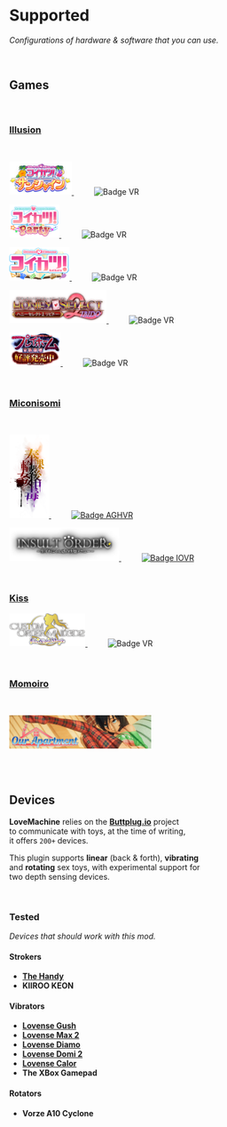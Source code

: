 
# Supported

*Configurations of hardware & software that you can use.*

<br>

## Games

<br>

### **[Illusion]**

<br>

[<img
    src = '../../Resources/Games/Koikatsu Sunshine.webp'
    height = 60
    title = 'Koikatsu Sunshine  |  コイカツ！サンシャイン'
/>
][Koikatsu Sunshine]       
![Badge VR]

[<img
    src = '../../Resources/Games/Koikatsu Party.png'
    height = 60
    title = 'Koikatsu Party  |  コイカツ Party'
/>
][Koikatsu Party]       
![Badge VR]

[<img
    src = '../../Resources/Games/Koikatsu.png'
    height = 60
    title = 'Koikatsu  |  コイカツ'
/>
][Koikatsu]       
![Badge VR]

[<img
    src = '../../Resources/Games/Honey Select 2.webp'
    height = 60
    title = 'Honey Select 2  |  ハニーセレクト２'
/>
][Honey Select 2]       
![Badge VR]


[<img
    src = '../../Resources/Games/PlayHome.png'
    height = 60
    title = 'PlayHome  |  プレイホーム'
/>
][PlayHome]       
![Badge VR]


<br>

### **[Miconisomi]**

<br>

[<img
    src = '../../Resources/Games/Houkago Rinkan Chuudoku.png'
    height = 150
    title = 'Houkago Rinkan Chuudoku'
/>
][Houkago Rinkan Chuudoku]       
[![Badge AGHVR]][AGHVR]

[<img
    src = '../../Resources/Games/Insult Order.png'
    height = 60
    title = 'Insult Order'
/>
][Insult Order]       
[![Badge IOVR]][IOVR]


<br>

### **[Kiss]**

[<img
    src = '../../Resources/Games/Custom Order Maid 3D 2.png'
    height = 60
    title = 'Custom Order Maid 3D 2'
/>
][Custom Order Maid 3D 2]       
![Badge VR]

<br>

### **[Momoiro]**

<br>

[<img
    src = '../../Resources/Games/Our Apartment.jpg'
    height = 60
    title = 'Custom Order Maid 3D 2'
/>
][Our Apartment]

<br>
<br>

## Devices

**LoveMachine** relies on the **[Buttplug.io]** project <br>
to communicate with toys, at the time of writing, <br>
it offers `200+` devices.

This plugin supports **linear** (back & forth), **vibrating** <br>
and **rotating** sex toys, with experimental support for <br>
two depth sensing devices.

<br>

### Tested

*Devices that should work with this mod.*

#### Strokers

- **[The Handy]**
- **KIIROO KEON**

#### Vibrators

- **[Lovense Gush]**
- **[Lovense Max 2]**
- **[Lovense Diamo]**
- **[Lovense Domi 2]**
- **[Lovense Calor]**
- **The XBox Gamepad**

#### Rotators

- **Vorze A10 Cyclone**

<br>


<!----------------------------------------------------------------------------->

[Buttplug.io]: https://github.com/buttplugio/buttplug

[AGHVR]: https://github.com/Eusth/AGHVR
[IOVR]: https://github.com/Eusth/IOVR


<!--------------------------------[ Ｇａｍｅｓ ]--------------------------------->

[Custom Order Maid 3D 2]: http://com3d2.world/main.html
[Koikatsu Sunshine]: http://www.illusion.jp/preview/koikatsu_sunshine/
[Koikatsu Party]: http://koikatsuparty.illusion.jp/
[Our Apartment]: https://momoirosoft.itch.io/our-apartment
[Koikatsu]: http://www.illusion.jp/preview/koikatu/
[PlayHome]: http://www.illusion.jp/preview/playhome/


<!-----------------------------[ Ｄｅｖｅｌｏｐｅｒ ]----------------------------->

[Miconisomi]: https://miconisomi.xii.jp/
[Illusion]: http://www.illusion.jp/index2.html
[Momoiro]: https://momoirosoft.itch.io/
[Kiss]: https://store.steampowered.com/developer/s-court/


<!------------------------[ Ｓｐｏｎｓｏｒｅｄ　Ｌｉｎｋｓ ]------------------------>

[Houkago Rinkan Chuudoku]: https://www.dlsite.com/maniax/dlaf/=/t/n/link/work/aid/sauceke/locale/en_US/id/RJ189924.html/?locale=en_US
[Honey Select 2]: https://www.dlsite.com/pro/dlaf/=/t/n/link/work/aid/sauceke/locale/en_US/id/VJ013722.html/?locale=en_US
[Insult Order]: https://www.dlsite.com/maniax/dlaf/=/t/n/link/work/aid/sauceke/locale/en_US/id/RJ220246.html/?locale=en_US

[The Handy]: https://www.thehandy.com/?ref=saucekebenfield&utm_source=saucekebenfield&utm_medium=affiliate&utm_campaign=The+Handy+Affiliate+program

[Lovense Domi 2]: https://www.lovense.com/r/77i51d
[Lovense Calor]: https://www.lovense.com/r/vu65q6
[Lovense Max 2]: https://www.lovense.com/r/k8bbja
[Lovense Diamo]: https://www.lovense.com/r/54xpc7
[Lovense Gush]: https://www.lovense.com/r/f7lki7


<!------------------------------[ Ｂａｄｇｅｓ ]--------------------------------->

[Badge AGHVR]: https://img.shields.io/badge/ＡＧＨＶＲ-0D0D0D?style=flat&logoColor=white&logo=GoogleCardboard
[Badge IOVR]: https://img.shields.io/badge/ＩＯＶＲ-0D0D0D?style=flat&logoColor=white&logo=GoogleCardboard
[Badge VR]: https://img.shields.io/badge/ＶＲ-0D0D0D?style=flat&logoColor=white&logo=GoogleCardboard
